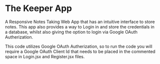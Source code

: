 # The Keeper App
 A Responsive Notes Taking Web App that has an intuitive interface to store notes. This app also provides a way to Login in and store the credentials in a database, whilst also giving the option to login via Google OAuth Autherization.

This code utilizes Google OAuth Autherization, so to run the code you will require a Google OAuth Client Id that needs to be placed in the commented space in Login.jsx and Register.jsx files.
